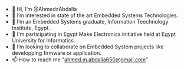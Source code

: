 - 👋 Hi, I’m @AhmedzAbdalla
- 👀 I’m interested in state of the art Embedded Systems Technologies.
- 🌱 I’m an Embedded Systems graduate, Information Teechnology Institute, Egypt.
- 🌱 I'm participating in Egypt Make Electronics initiative held at Egypt University for Informatics.
- 💞️ I’m looking to collaborate on Embedded System projects like developping firmware or application.
- 📫 How to reach me "ahmed.m.abdalla650@gmail.com"

<!---
AhmedzAbdalla/AhmedzAbdalla is a ✨ special ✨ repository because its `README.md` (this file) appears on your GitHub profile.
You can click the Preview link to take a look at your changes.
--->
